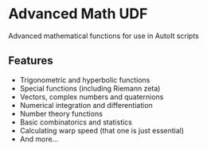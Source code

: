 # Advanced Math UDF
Advanced mathematical functions for use in AutoIt scripts

## Features
* Trigonometric and hyperbolic functions
* Special functions (including Riemann zeta)
* Vectors, complex numbers and quaternions
* Numerical integration and differentiation
* Number theory functions
* Basic combinatorics and statistics
* Calculating warp speed (that one is just essential)
* And more...
